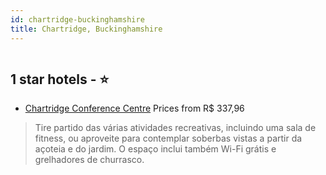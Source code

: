 ```yaml
---
id: chartridge-buckinghamshire
title: Chartridge, Buckinghamshire
---
```


<center><img src="https://i.travelapi.com/hotels/3000000/2470000/2463600/2463525/b5c0cec0_z.jpg" alt="" /></center>


##  1 star hotels - ⭐️

-    [Chartridge Conference Centre](https://us.hurb.com/hotels/chartridge/chartridge-conference-centre-HT-HWLI?cmp=18055) Prices from R$ 337,96
   > Tire partido das várias atividades recreativas, incluindo uma sala de fitness, ou aproveite para contemplar soberbas vistas a partir da açoteia e do jardim. O espaço inclui também Wi-Fi grátis e grelhadores de churrasco.
